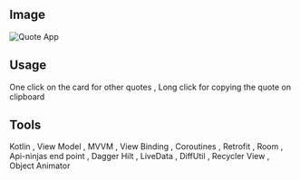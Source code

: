## Image

![Quote App](https://github.com/user-attachments/assets/002fbc08-94c4-44c1-81ff-1988bc5b41eb)



## Usage 
One click on the card for other quotes ,
Long click for copying the quote on clipboard

## Tools
Kotlin , View Model , MVVM , View Binding , Coroutines , Retrofit , Room , Api-ninjas end point , Dagger Hilt , LiveData , DiffUtil , Recycler View , Object Animator
